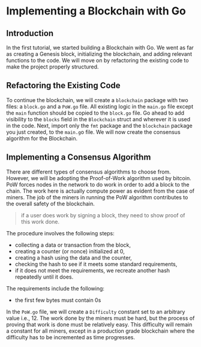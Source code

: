 # Implementing a Blockchain with Go

## Introduction
In the first tutorial, we started building a Blockchain with Go. We went as far as creating a Genesis block, initializing the blockchain,
and adding relevant functions to the code. We will move on by refactoring the existing code to make the project properly structured.

## Refactoring the Existing Code
To continue the blockchain, we will create a `blockchain` package with two files: a `block.go` and a `PoW.go` file. All existing logic
in the `main.go` file except the `main` function should be copied to the `block.go` file. Go ahead to add visibility to the `blocks` field in 
the `Blockchain` struct and wherever it is used in the code. Next, import only the `fmt` package and the `blockchain` package you just created,
to the `main.g`o file. We will now create the consensus algorithm for the Blockchain.

## Implementing a Consensus Algorithm
There are different types of consensus algorithms to choose from. However, we will be adopting the Proof-of-Work algorithm used by
bitcoin. PoW forces nodes in the network to do work in order to add a block to the chain. The work here is actually compute power as evident
from the case of miners. The job of the miners in running the PoW algorithm contributes to the overall safety of the blockchain. 

> if a user does work by signing a block, they need to show proof of this work done.

The procedure involves the following steps:
- collecting a data or transaction from the block, 
- creating a counter (or nonce) initialized at 0,
- creating a hash using the data and the counter,
- checking the hash to see if it meets some standard requirements,
- if it does not meet the requirements, we recreate another hash repeatedly until it does.

The requirements include the following:
- the first few bytes must contain 0s

In the `PoW.go` file, we will create a `Difficulty` constant set to an arbitrary value i.e., 12. The work done by the miners must be hard, but 
the process of proving that work is done must be relatively easy. This difficulty will remain a constant for all miners, except in a production
grade blockchain where the difficulty has to be incremented as time progresses.